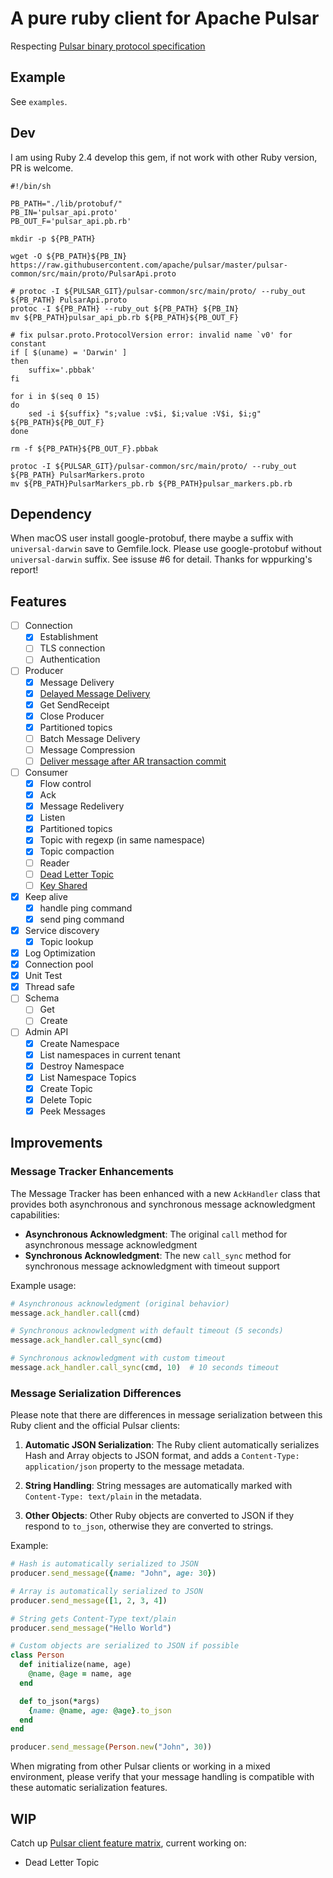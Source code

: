 # A pure ruby client for Apache Pulsar

Respecting [Pulsar binary protocol specification][2]

## Example

See `examples`.

## Dev

I am using Ruby 2.4 develop this gem, if not work with other Ruby version, PR is welcome.

```shell
#!/bin/sh

PB_PATH="./lib/protobuf/"
PB_IN='pulsar_api.proto'
PB_OUT_F='pulsar_api.pb.rb'

mkdir -p ${PB_PATH}

wget -O ${PB_PATH}${PB_IN} https://raw.githubusercontent.com/apache/pulsar/master/pulsar-common/src/main/proto/PulsarApi.proto

# protoc -I ${PULSAR_GIT}/pulsar-common/src/main/proto/ --ruby_out ${PB_PATH} PulsarApi.proto
protoc -I ${PB_PATH} --ruby_out ${PB_PATH} ${PB_IN}
mv ${PB_PATH}pulsar_api_pb.rb ${PB_PATH}${PB_OUT_F}

# fix pulsar.proto.ProtocolVersion error: invalid name `v0' for constant
if [ $(uname) = 'Darwin' ]
then
    suffix='.pbbak'
fi

for i in $(seq 0 15)
do
    sed -i ${suffix} "s;value :v$i, $i;value :V$i, $i;g" ${PB_PATH}${PB_OUT_F}
done

rm -f ${PB_PATH}${PB_OUT_F}.pbbak

protoc -I ${PULSAR_GIT}/pulsar-common/src/main/proto/ --ruby_out ${PB_PATH} PulsarMarkers.proto
mv ${PB_PATH}PulsarMarkers_pb.rb ${PB_PATH}pulsar_markers.pb.rb
```

## Dependency

When macOS user install google-protobuf, there maybe a suffix with `universal-darwin` save to Gemfile.lock. Please use google-protobuf without `universal-darwin` suffix. See issuse #6 for detail. Thanks for wppurking's report!

## Features

- [ ] Connection
  - [x] Establishment
  - [ ] TLS connection
  - [ ] Authentication
- [ ] Producer
  - [x] Message Delivery
  - [x] [Delayed Message Delivery][1]
  - [x] Get SendReceipt
  - [x] Close Producer
  - [x] Partitioned topics
  - [ ] Batch Message Delivery
  - [ ] Message Compression
  - [ ] [Deliver message after AR transaction commit][3]
- [ ] Consumer
  - [x] Flow control
  - [x] Ack
  - [x] Message Redelivery
  - [x] Listen
  - [x] Partitioned topics
  - [x] Topic with regexp (in same namespace)
  - [x] Topic compaction
  - [ ] Reader
  - [ ] [Dead Letter Topic][4]
  - [ ] [Key Shared][6]
- [x] Keep alive
  - [x] handle ping command
  - [x] send ping command
- [x] Service discovery
  - [x] Topic lookup
- [x] Log Optimization
- [x] Connection pool
- [x] Unit Test
- [x] Thread safe
- [ ] Schema
  - [ ] Get
  - [ ] Create
- [ ] Admin API
  - [x] Create Namespace
  - [x] List namespaces in current tenant
  - [x] Destroy Namespace
  - [x] List Namespace Topics
  - [x] Create Topic
  - [x] Delete Topic
  - [x] Peek Messages

## Improvements

### Message Tracker Enhancements

The Message Tracker has been enhanced with a new `AckHandler` class that provides both asynchronous and synchronous message acknowledgment capabilities:

- **Asynchronous Acknowledgment**: The original `call` method for asynchronous message acknowledgment
- **Synchronous Acknowledgment**: The new `call_sync` method for synchronous message acknowledgment with timeout support

Example usage:
```ruby
# Asynchronous acknowledgment (original behavior)
message.ack_handler.call(cmd)

# Synchronous acknowledgment with default timeout (5 seconds)
message.ack_handler.call_sync(cmd)

# Synchronous acknowledgment with custom timeout
message.ack_handler.call_sync(cmd, 10)  # 10 seconds timeout
```

### Message Serialization Differences

Please note that there are differences in message serialization between this Ruby client and the official Pulsar clients:

1. **Automatic JSON Serialization**: The Ruby client automatically serializes Hash and Array objects to JSON format, and adds a `Content-Type: application/json` property to the message metadata.

2. **String Handling**: String messages are automatically marked with `Content-Type: text/plain` in the metadata.

3. **Other Objects**: Other Ruby objects are converted to JSON if they respond to `to_json`, otherwise they are converted to strings.

Example:
```ruby
# Hash is automatically serialized to JSON
producer.send_message({name: "John", age: 30})

# Array is automatically serialized to JSON
producer.send_message([1, 2, 3, 4])

# String gets Content-Type text/plain
producer.send_message("Hello World")

# Custom objects are serialized to JSON if possible
class Person
  def initialize(name, age)
    @name, @age = name, age
  end

  def to_json(*args)
    {name: @name, age: @age}.to_json
  end
end

producer.send_message(Person.new("John", 30))
```

When migrating from other Pulsar clients or working in a mixed environment, please verify that your message handling is compatible with these automatic serialization features.

## WIP

Catch up [Pulsar client feature matrix][5], current working on:

- Dead Letter Topic

[1]: https://github.com/apache/pulsar/wiki/PIP-26%3A-Delayed-Message-Delivery "PIP 26: Delayed Message Delivery"
[2]: https://pulsar.apache.org/docs/en/develop-binary-protocol/ "Pulsar binary protocol specification"
[3]: https://github.com/Envek/after_commit_everywhere "after commit everywhere"
[4]: https://github.com/apache/pulsar/wiki/PIP-22:-Pulsar-Dead-Letter-Topic "PIP 22: Pulsar Dead Letter Topic"
[5]: https://github.com/apache/pulsar/wiki/Client-Features-Matrix "Pulsar client feature matrix"
[6]: https://pulsar.apache.org/docs/en/concepts-messaging/#key_shared "consumer key_shared mode"
